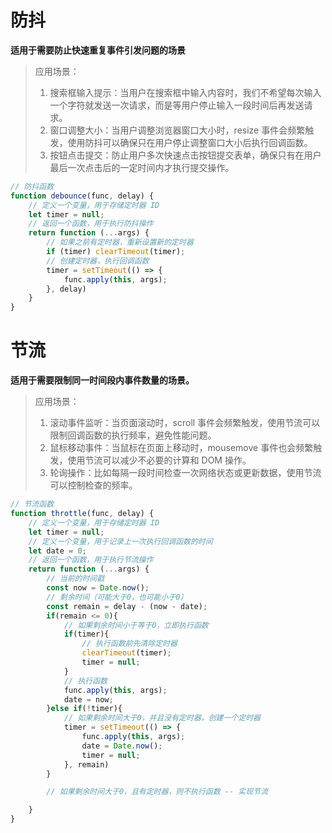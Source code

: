 # 防抖 

**适用于需要防止快速重复事件引发问题的场景**

> 应用场景：
> 1. 搜索框输入提示：当用户在搜索框中输入内容时，我们不希望每次输入一个字符就发送一次请求，而是等用户停止输入一段时间后再发送请求。
> 2. 窗口调整大小：当用户调整浏览器窗口大小时，resize 事件会频繁触发，使用防抖可以确保只在用户停止调整窗口大小后执行回调函数。
> 3. 按钮点击提交：防止用户多次快速点击按钮提交表单，确保只有在用户最后一次点击后的一定时间内才执行提交操作。

```js
// 防抖函数
function debounce(func, delay) {
    // 定义一个变量，用于存储定时器 ID
    let timer = null;
    // 返回一个函数，用于执行防抖操作
    return function (...args) {
        // 如果之前有定时器，重新设置新的定时器
        if (timer) clearTimeout(timer);
        // 创建定时器，执行回调函数
        timer = setTimeout(() => {
            func.apply(this, args);
        }, delay)
    }
}
```

# 节流

**适用于需要限制同一时间段内事件数量的场景。**

> 应用场景：
> 1. 滚动事件监听：当页面滚动时，scroll 事件会频繁触发，使用节流可以限制回调函数的执行频率，避免性能问题。
> 2. 鼠标移动事件：当鼠标在页面上移动时，mousemove 事件也会频繁触发，使用节流可以减少不必要的计算和 DOM 操作。
> 3. 轮询操作：比如每隔一段时间检查一次网络状态或更新数据，使用节流可以控制检查的频率。

```js
// 节流函数
function throttle(func, delay) {
    // 定义一个变量，用于存储定时器 ID
    let timer = null;
    // 定义一个变量，用于记录上一次执行回调函数的时间
    let date = 0;
    // 返回一个函数，用于执行节流操作
    return function (...args) {
        // 当前的时间戳
        const now = Date.now();
        // 剩余时间（可能大于0，也可能小于0）
        const remain = delay - (now - date);
        if(remain <= 0){
            // 如果剩余时间小于等于0，立即执行函数
            if(timer){
                // 执行函数前先清除定时器
                clearTimeout(timer);
                timer = null;
            }
            // 执行函数
            func.apply(this, args);
            date = now;
        }else if(!timer){
            // 如果剩余时间大于0，并且没有定时器，创建一个定时器
            timer = setTimeout(() => {
                func.apply(this, args);
                date = Date.now();
                timer = null;
            }, remain)
        }

        // 如果剩余时间大于0，且有定时器，则不执行函数 -- 实现节流

    }
}

```
